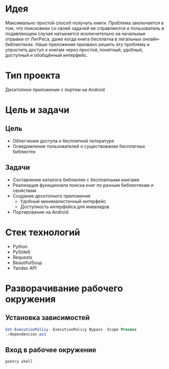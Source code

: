 # Идея
Максимально простой способ получать книги. Проблема заключается в том, что поисковики со своей задачей не справляются и пользователь в подавляющем случае натыкается исключительно на начальные отрывки от ЛитРеса, даже когда книга бесплатна в легальных онлайн-библиотеках. Наше приложение призвано решить эту проблему и упростить доступ к книгам через простой, понятный, удобный, доступный и обобщённый интерфейс.

# Тип проекта
Десктопное приложение с портом на Android

# Цель и задачи
## Цель
* Облегчение доступа к бесплатной литературе
* Осведомление пользователей о существовании бесплатных библиотек

## Задачи
* Составление каталога библиотек с бесплатными книгами
* Реализация функционала поиска книг по разным библиотекам и свойствам
* Создание десктопного приложения
    * Удобный минималистичный интерфейс
    * Доступность интерфейса для инвалидов
* Портирование на Android

# Стек технологий
* Python
* PySide6
* Requests
* BeautifulSoup
* Yandex API

# Разворачивание рабочего окружения

## Установка зависимостей

```powershell
Set-ExecutionPolicy -ExecutionPolicy Bypass -Scope Process
./dependencies.ps1
```

## Вход в рабочее окружение
```commandline
poetry shell
```
